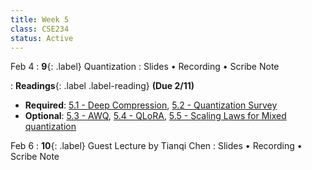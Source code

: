 ```yaml
---
title: Week 5
class: CSE234
status: Active
---
```


Feb 4
: **9**{: .label} Quantization
  : Slides &#8226; Recording &#8226; Scribe Note

: **Readings**{: .label .label-reading} **(Due 2/11)**
  * **Required**: [5.1 - Deep Compression](https://arxiv.org/abs/1510.00149), [5.2 - Quantization Survey](https://arxiv.org/abs/2103.13630)
  * **Optional**: [5.3 - AWQ](https://arxiv.org/abs/2306.00978), [5.4 - QLoRA](https://arxiv.org/abs/2305.14314), [5.5 - Scaling Laws for Mixed quantization](https://arxiv.org/abs/2410.06722)

Feb 6
: **10**{: .label} Guest Lecture by Tianqi Chen
  : Slides &#8226; Recording &#8226; Scribe Note
